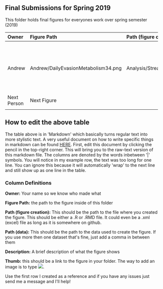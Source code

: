 ## Final Submissions for Spring 2019
  This folder holds final figures for everyones work over spring semester (2019)

|Owner|Figure Path|Path (figure creation)|Path (data)|Description|Thumb|
|:---|:---|:---|:---|:---|:----------|
|<img width=200/>|<img width=500/>|
| Andrew       | Andrew/DailyEvasionMetabolism34.png | Analysis/Stream_Flux/stream_flux.Rmd | "data_4_analysis/All_Stream_Data.csv"| Figure showing evasion, respiration and photosynthesis between stations 3 and 4| ![](https://github.com/ARMurray/Ecuador/blob/testing/Final_Figures/Andrew/DailyEvasionMetabolism34.png)
| Next Person  | Next Figure |  | | | |
|  |  |  | | |




## How to edit the above table

The table above is in 'Markdown' which basically turns regular text into more stylistic text. A very useful document on how to write specific things in markdown can be found [HERE](https://github.com/adam-p/markdown-here/wiki/Markdown-Cheatsheet). First, edit this document by clicking the pencil in the top-right corner. This will bring you to the raw-text version of this markdown file. The columns are denoted by the words inbetween '|' symbols. You will notice in my example row, the text was too long for one line. You can ignore this because it will automatically 'wrap' to the next line and still show up as one line in the table.

### Column Definitions

**Owner:** Your name so we know who made what

**Figure Path:** the path to the figure inside of this folder

**Path (figure creation):** This should be the path to the file where you created the figure. This should be either a .R or .RMD file. It could even be a .xml (excel) file as long as it is somewhere on github.

**Path (data):** This should be the path to the data used to create the figure. If you use more then one dataset that's fine, just add a comma in between them

**Description:** A brief description of what the figure shows

**Thumb:** this should be a link to the figure in your folder. The way to add an image is to type ![](urltofigure).

Use the first row I created as a reference and if you have any issues just send me a message and I'll help!
